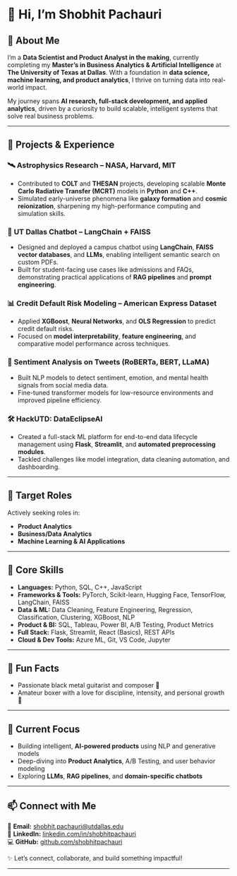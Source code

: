 # 👋 Hi, I’m Shobhit Pachauri

## 🚀 About Me

I’m a **Data Scientist and Product Analyst in the making**, currently completing my **Master’s in Business Analytics & Artificial Intelligence** at **The University of Texas at Dallas**. With a foundation in **data science, machine learning, and product analytics**, I thrive on turning data into real-world impact.

My journey spans **AI research, full-stack development, and applied analytics**, driven by a curiosity to build scalable, intelligent systems that solve real business problems.

---

## 🔧 Projects & Experience

### 🛰️ **Astrophysics Research – NASA, Harvard, MIT**
- Contributed to **COLT** and **THESAN** projects, developing scalable **Monte Carlo Radiative Transfer (MCRT)** models in **Python** and **C++**.
- Simulated early-universe phenomena like **galaxy formation** and **cosmic reionization**, sharpening my high-performance computing and simulation skills.

### 💬 **UT Dallas Chatbot – LangChain + FAISS**
- Designed and deployed a campus chatbot using **LangChain**, **FAISS vector databases**, and **LLMs**, enabling intelligent semantic search on custom PDFs.
- Built for student-facing use cases like admissions and FAQs, demonstrating practical applications of **RAG pipelines** and **prompt engineering**.

### 📊 **Credit Default Risk Modeling – American Express Dataset**
- Applied **XGBoost**, **Neural Networks**, and **OLS Regression** to predict credit default risks.
- Focused on **model interpretability**, **feature engineering**, and comparative model performance across techniques.

### 🧠 **Sentiment Analysis on Tweets (RoBERTa, BERT, LLaMA)**
- Built NLP models to detect sentiment, emotion, and mental health signals from social media data.
- Fine-tuned transformer models for low-resource environments and improved pipeline efficiency.

### 🛠️ **HackUTD: DataEclipseAI**
- Created a full-stack ML platform for end-to-end data lifecycle management using **Flask**, **Streamlit**, and **automated preprocessing modules**.
- Tackled challenges like model integration, data cleaning automation, and dashboarding.

---

## 💼 Target Roles
Actively seeking roles in:
- **Product Analytics**
- **Business/Data Analytics**
- **Machine Learning & AI Applications**

---

## 🧠 Core Skills
- **Languages:** Python, SQL, C++, JavaScript  
- **Frameworks & Tools:** PyTorch, Scikit-learn, Hugging Face, TensorFlow, LangChain, FAISS  
- **Data & ML:** Data Cleaning, Feature Engineering, Regression, Classification, Clustering, XGBoost, NLP  
- **Product & BI:** SQL, Tableau, Power BI, A/B Testing, Product Metrics  
- **Full Stack:** Flask, Streamlit, React (Basics), REST APIs  
- **Cloud & Dev Tools:** Azure ML, Git, VS Code, Jupyter  

---

## 🎸 Fun Facts
- Passionate black metal guitarist and composer 🎸  
- Amateur boxer with a love for discipline, intensity, and personal growth 🥊

---

## 🌱 Current Focus
- Building intelligent, **AI-powered products** using NLP and generative models  
- Deep-diving into **Product Analytics**, A/B Testing, and user behavior modeling  
- Exploring **LLMs**, **RAG pipelines**, and **domain-specific chatbots**  

---

## 📫 Connect with Me  
📧 **Email:** shobhit.pachauri@utdallas.edu  
🔗 **LinkedIn:** [linkedin.com/in/shobhitpachauri](https://www.linkedin.com/in/shobhit-pachauri-a6b602165/)  
💻 **GitHub:** [github.com/shobhitpachauri](https://github.com/shobhitpachauri)  

✨ Let’s connect, collaborate, and build something impactful!

---

